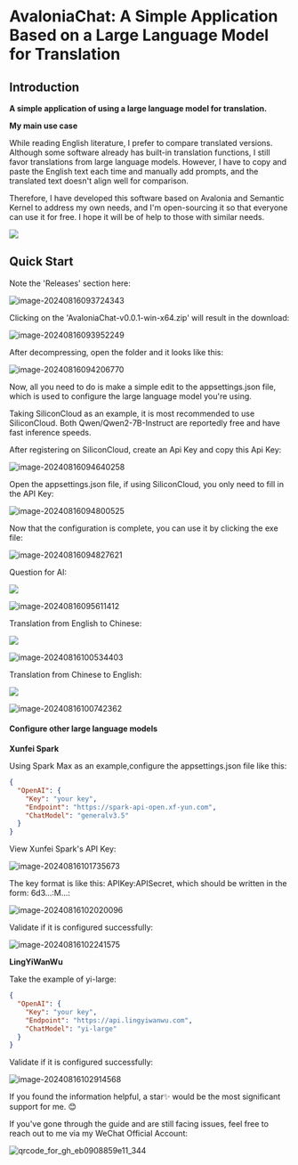 # AvaloniaChat: A Simple Application Based on a Large Language Model for Translation

## Introduction

**A simple application of using a large language model for translation.**

**My main use case**

While reading English literature, I prefer to compare translated versions. Although some software already has built-in translation functions, I still favor translations from large language models. However, I have to copy and paste the English text each time and manually add prompts, and the translated text doesn't align well for comparison.

Therefore, I have developed this software based on Avalonia and Semantic Kernel to address my own needs, and I'm open-sourcing it so that everyone can use it for free. I hope it will be of help to those with similar needs.

![](https://mingupupup.oss-cn-wuhan-lr.aliyuncs.com/imgs/AvaloniaChat02.png)

## Quick Start

Note the 'Releases' section here:

![image-20240816093724343](https://mingupupup.oss-cn-wuhan-lr.aliyuncs.com/imgs/image-20240816093724343.png)

Clicking on the 'AvaloniaChat-v0.0.1-win-x64.zip' will result in the download:

![image-20240816093952249](https://mingupupup.oss-cn-wuhan-lr.aliyuncs.com/imgs/image-20240816093952249.png)

After decompressing, open the folder and it looks like this:

![image-20240816094206770](https://mingupupup.oss-cn-wuhan-lr.aliyuncs.com/imgs/image-20240816094206770.png)

Now, all you need to do is make a simple edit to the appsettings.json file, which is used to configure the large language model you're using.

Taking SiliconCloud as an example, it is most recommended to use SiliconCloud. Both Qwen/Qwen2-7B-Instruct are reportedly free and have fast inference speeds.

After registering on SiliconCloud, create an Api Key and copy this Api Key:

![image-20240816094640258](https://mingupupup.oss-cn-wuhan-lr.aliyuncs.com/imgs/image-20240816094640258.png)

Open the appsettings.json file, if using SiliconCloud, you only need to fill in the API Key:

![image-20240816094800525](https://mingupupup.oss-cn-wuhan-lr.aliyuncs.com/imgs/image-20240816094800525.png)

Now that the configuration is complete, you can use it by clicking the exe file:

![image-20240816094827621](https://mingupupup.oss-cn-wuhan-lr.aliyuncs.com/imgs/image-20240816094827621.png)

Question for AI:

![](https://mingupupup.oss-cn-wuhan-lr.aliyuncs.com/imgs/AvaloniaChat-v0.0.1.gif)

![image-20240816095611412](https://mingupupup.oss-cn-wuhan-lr.aliyuncs.com/imgs/image-20240816095611412.png)

Translation from English to Chinese:

![](https://mingupupup.oss-cn-wuhan-lr.aliyuncs.com/imgs/AvaloniaChat-v0.0.1-2.gif)

![image-20240816100534403](https://mingupupup.oss-cn-wuhan-lr.aliyuncs.com/imgs/image-20240816100534403.png)

Translation from Chinese to English:

![](https://mingupupup.oss-cn-wuhan-lr.aliyuncs.com/imgs/AvaloniaChat-v0.0.1-3.gif)

![image-20240816100742362](https://mingupupup.oss-cn-wuhan-lr.aliyuncs.com/imgs/image-20240816100742362.png)

#### Configure other large language models

**Xunfei Spark**

Using Spark Max as an example,configure the appsettings.json file like this:

```json
{
  "OpenAI": {
    "Key": "your key",
    "Endpoint": "https://spark-api-open.xf-yun.com",
    "ChatModel": "generalv3.5"
  }
}
```

View Xunfei Spark's API Key:

![image-20240816101735673](https://mingupupup.oss-cn-wuhan-lr.aliyuncs.com/imgs/image-20240816101735673.png)

The key format is like this: APIKey:APISecret, which should be written in the form: 6d3...:M...:

![image-20240816102020096](https://mingupupup.oss-cn-wuhan-lr.aliyuncs.com/imgs/image-20240816102020096.png)

Validate if it is configured successfully:

![image-20240816102241575](https://mingupupup.oss-cn-wuhan-lr.aliyuncs.com/imgs/image-20240816102241575.png)

**LingYiWanWu**

Take the example of yi-large: 

```json
{
  "OpenAI": {
    "Key": "your key",
    "Endpoint": "https://api.lingyiwanwu.com",
    "ChatModel": "yi-large"
  }
}
```

Validate if it is configured successfully:

![image-20240816102914568](https://mingupupup.oss-cn-wuhan-lr.aliyuncs.com/imgs/image-20240816102914568.png)

If you found the information helpful, a star✨ would be the most significant support for me. 😊

If you've gone through the guide and are still facing issues, feel free to reach out to me via my WeChat Official Account:

![qrcode_for_gh_eb0908859e11_344](https://mingupupup.oss-cn-wuhan-lr.aliyuncs.com/imgs/qrcode_for_gh_eb0908859e11_344.jpg)



